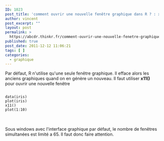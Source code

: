```yaml
---
ID: 1023
post_title: 'comment ouvrir une nouvelle fenêtre graphique dans R ? : x11'
author: vincent
post_excerpt: ""
layout: post
permalink: >
  https://abcdr.thinkr.fr/comment-ouvrir-une-nouvelle-fenetre-graphique-dans-r-x11/
published: true
post_date: 2011-12-12 11:06:21
tags: [ ]
categories:
  - graphique
---
```

Par défaut, R n'utilise qu'une seule fenêtre graphique. Il efface alors les anciens graphiques quand on en génère un nouveau. Il faut utiliser <strong>x11()</strong> pour ouvrir une nouvelle fenêtre <pre><code><br />data(iris)<br />plot(iris)<br />x11()<br />plot(1:10)<br /></code></pre> <br /><br />Sous windows avec l'interface graphique par défaut, le nombre de fenêtres simultanées est limité a 65. Il faut donc faire attention.<br /><br />